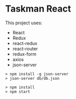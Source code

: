 # Taskman React

This project uses:
- React
- Redux
- react-redux
- react-router
- redux-form
- axios
- json-server

```
> npm install -g json-server
> json-server db/db.json

> npm install
> npm start
```
